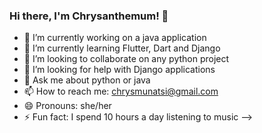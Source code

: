 ### Hi there, I'm Chrysanthemum! 👋

- 🔭 I’m currently working on a java application
- 🌱 I’m currently learning Flutter, Dart and Django
- 👯 I’m looking to collaborate on any python project
- 🤔 I’m looking for help with Django applications
- 💬 Ask me about python or java
- 📫 How to reach me: chrysmunatsi@gmail.com
- 😄 Pronouns: she/her
- ⚡ Fun fact: I spend 10 hours a day listening to music
-->
